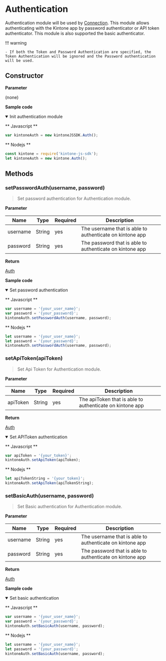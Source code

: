 # Authentication

Authentication module will be used by [Connection](./connection).
This module allows authenticating with the Kintone app by password authenticator or API token authenticator. This module is also supported the basic authenticator.

!!! warning

    - If both the Token and Password Authentication are specified, the Token Authentication will be ignored and the Password authentication will be used.

## Constructor

**Parameter**

(none)

**Sample code**

<details class="tab-container" open>
<Summary>Init authentication module</Summary>

** Javascript **

```javascript
var kintoneAuth = new kintoneJSSDK.Auth();
```

** Nodejs **

```javascript
const kintone = require('kintone-js-sdk');
let kintoneAuth = new kintone.Auth();
```

</details>

## Methods

### setPasswordAuth(username, password)

> Set password authentication for Authentication module.

**Parameter**

| Name| Type| Required| Description |
| --- | --- | --- | --- |
| username | String | yes | The username that is able to authenticate on kintone app
| password | String | yes | The password that is able to authenticate on kintone app

**Return**

[Auth](./authentication)

**Sample code**

<details class="tab-container" open>
<Summary>Set password authentication</Summary>

** Javascript **

```javascript
var username = '{your_user_name}';
var password = '{your_password}';
kintoneAuth.setPasswordAuth(username, password);
```

** Nodejs **

```javascript
let username = '{your_user_name}';
let password = '{your_password}';
kintoneAuth.setPasswordAuth(username, password);
```

</details>

### setApiToken(apiToken)

> Set Api Token for Authentication module.

**Parameter**

| Name| Type| Required| Description |
| --- | --- | --- | --- |
| apiToken | String | yes | The apiToken that is able to authenticate on kintone app

**Return**

[Auth](./authentication)


<details class="tab-container" open>
<Summary>Set APIToken authentication</Summary>

** Javascript **

```javascript
var apiToken = '{your_token}';
kintoneAuth.setApiToken(apiToken);
```

** Nodejs **

```javascript
let apiTokenString = '{your_token}';
kintoneAuth.setApiToken(apiTokenString);
```

</details>

### setBasicAuth(username, password)

> Set Basic authentication for Authentication module.

**Parameter**

| Name| Type| Required| Description |
| --- | --- | --- | --- |
| username | String | yes | The username that is able to authenticate on kintone app
| password | String | yes | The password that is able to authenticate on kintone app

**Return**

[Auth](./authentication)

**Sample code**

<details class="tab-container" open>
<Summary>Set basic authentication</Summary>

** Javascript **

```javascript
var username = '{your_user_name}';
var password = '{your_password}';
kintoneAuth.setBasicAuth(username, password);
```
** Nodejs **

```javascript
let username = '{your_user_name}';
let password = '{your_password}';
kintoneAuth.setBasicAuth(username, password);
```

</details>
